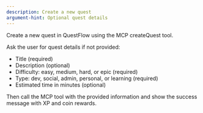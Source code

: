 ```yaml
---
description: Create a new quest
argument-hint: Optional quest details
---
```


Create a new quest in QuestFlow using the MCP createQuest tool.

Ask the user for quest details if not provided:
- Title (required)
- Description (optional)  
- Difficulty: easy, medium, hard, or epic (required)
- Type: dev, social, admin, personal, or learning (required)
- Estimated time in minutes (optional)

Then call the MCP tool with the provided information and show the success message with XP and coin rewards.
